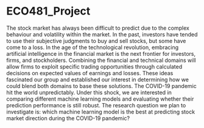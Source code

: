 # ECO481_Project

The stock market has always been difficult to predict due to the complex behaviour and volatility within the market. In the past, investors have tended to use their subjective judgments to buy and sell stocks, but some have come to a loss. 
In the age of the technological revolution, embracing artificial intelligence in the financial market is the next frontier for investors, firms, and stockholders. Combining the financial and technical domains will allow firms to exploit specific trading opportunities through calculated decisions on expected values of earnings and losses.
These ideas fascinated our group and established our interest in determining how we could blend both domains to base these solutions. The COVID-19 pandemic hit the world unpredictably. Under this shock, we are interested in comparing different machine learning models and evaluating whether their prediction performance is still robust. The research question we plan to investigate is: which machine learning model is the best at predicting stock market direction during the COVID-19 pandemic?
